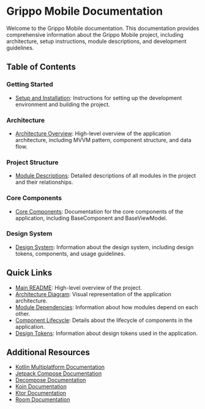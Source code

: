 # Grippo Mobile Documentation

Welcome to the Grippo Mobile documentation. This documentation provides comprehensive information
about the Grippo Mobile project, including architecture, setup instructions, module descriptions,
and development guidelines.

## Table of Contents

### Getting Started

- [Setup and Installation](installation.md): Instructions for setting up the development environment
  and building the project.

### Architecture

- [Architecture Overview](architecture-overview.md): High-level overview of the application
  architecture, including MVVM pattern, component structure, and data flow.

### Project Structure

- [Module Descriptions](module-descriptions.md): Detailed descriptions of all modules in the project
  and their relationships.

### Core Components

- [Core Components](core-components.md): Documentation for the core components of the application,
  including BaseComponent and BaseViewModel.

### Design System

- [Design System](design-system.md): Information about the design system, including design tokens,
  components, and usage guidelines.

## Quick Links

- [Main README](../README.md): High-level overview of the project.
- [Architecture Diagram](architecture-overview.md#architectural-layers): Visual representation of
  the application architecture.
- [Module Dependencies](module-descriptions.md#module-dependencies): Information about how modules
  depend on each other.
- [Component Lifecycle](core-components.md#component-lifecycle): Details about the lifecycle of
  components in the application.
- [Design Tokens](design-system.md#design-tokens): Information about design tokens used in the
  application.

## Additional Resources

- [Kotlin Multiplatform Documentation](https://kotlinlang.org/docs/multiplatform.html)
- [Jetpack Compose Documentation](https://developer.android.com/jetpack/compose)
- [Decompose Documentation](https://arkivanov.github.io/Decompose/)
- [Koin Documentation](https://insert-koin.io/)
- [Ktor Documentation](https://ktor.io/)
- [Room Documentation](https://developer.android.com/training/data-storage/room)

